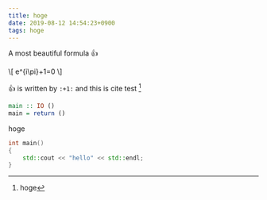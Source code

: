 ```yaml
---
title: hoge
date: 2019-08-12 14:54:23+0900
tags: hoge
---
```


A most beautiful formula :+1:

\\[
e^{i\pi}+1=0
\\]

:+1: is written by `:+1:` and this is cite test [^1]

```haskell
main :: IO ()
main = return ()
```

hoge 

```cpp
int main()
{
    std::cout << "hello" << std::endl;
}
```

[^1]: hoge
